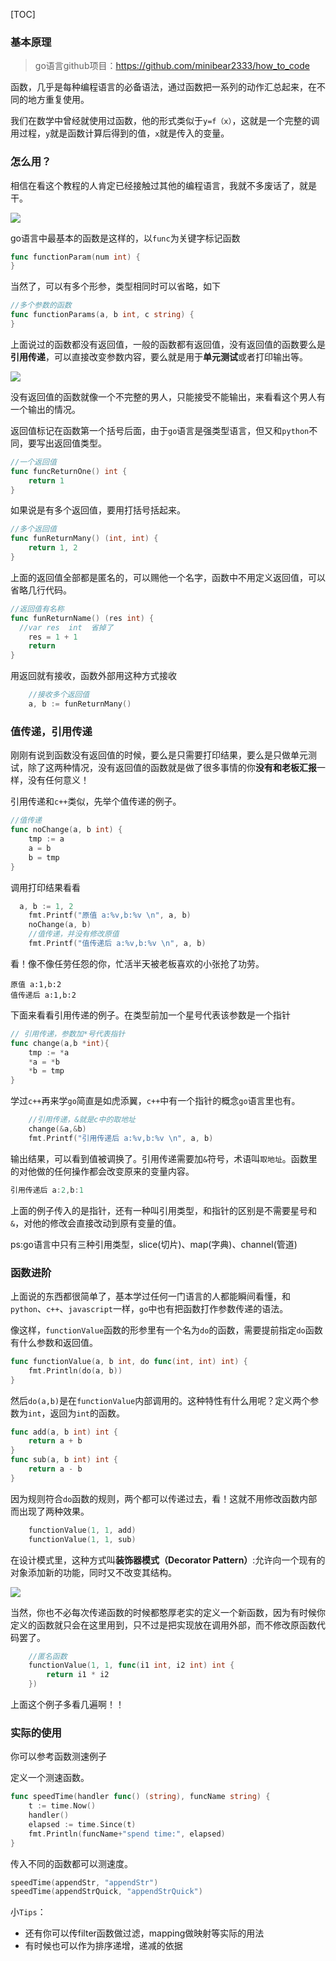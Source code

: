 [TOC]

###  基本原理
> go语言github项目：https://github.com/minibear2333/how_to_code

函数，几乎是每种编程语言的必备语法，通过函数把一系列的动作汇总起来，在不同的地方重复使用。

我们在数学中曾经就使用过函数，他的形式类似于`y=f（x）`，这就是一个完整的调用过程，`y`就是函数计算后得到的值，`x`就是传入的变量。

### 怎么用？

相信在看这个教程的人肯定已经接触过其他的编程语言，我就不多废话了，就是干。


![](https://coding3min.oss-accelerate.aliyuncs.com/coding3min/2020-04-25-152325.jpg)


go语言中最基本的函数是这样的，以`func`为关键字标记函数
```go
func functionParam(num int) {
}
```
当然了，可以有多个形参，类型相同时可以省略，如下
```go
//多个参数的函数
func functionParams(a, b int, c string) {
}
```
上面说过的函数都没有返回值，一般的函数都有返回值，没有返回值的函数要么是**引用传递**，可以直接改变参数内容，要么就是用于**单元测试**或者打印输出等。


![](https://coding3min.oss-accelerate.aliyuncs.com/coding3min/2020-04-25-151012.jpg)


没有返回值的函数就像一个不完整的男人，只能接受不能输出，来看看这个男人有一个输出的情况。

返回值标记在函数第一个括号后面，由于`go`语言是强类型语言，但又和`python`不同，要写出返回值类型。
```go
//一个返回值
func funcReturnOne() int {
	return 1
}
```

如果说是有多个返回值，要用打括号括起来。
```go
//多个返回值
func funReturnMany() (int, int) {
	return 1, 2
}
```
上面的返回值全部都是匿名的，可以赐他一个名字，函数中不用定义返回值，可以省略几行代码。
```go
//返回值有名称
func funReturnName() (res int) {
  //var res  int  省掉了
	res = 1 + 1
	return
}
```
用返回就有接收，函数外部用这种方式接收
```go
	//接收多个返回值
	a, b := funReturnMany()
```

### 值传递，引用传递

刚刚有说到函数没有返回值的时候，要么是只需要打印结果，要么是只做单元测试，除了这两种情况，没有返回值的函数就是做了很多事情的你**没有和老板汇报**一样，没有任何意义！

引用传递和`c++`类似，先举个值传递的例子。

```go
//值传递
func noChange(a, b int) {
	tmp := a
	a = b
	b = tmp
}
```

调用打印结果看看 

```go
  a, b := 1, 2
	fmt.Printf("原值 a:%v,b:%v \n", a, b)
	noChange(a, b)
	//值传递，并没有修改原值
	fmt.Printf("值传递后 a:%v,b:%v \n", a, b)
```

看！像不像任劳任怨的你，忙活半天被老板喜欢的小张抢了功劳。

```
原值 a:1,b:2 
值传递后 a:1,b:2 
```

下面来看看引用传递的例子。在类型前加一个星号代表该参数是一个指针

```go
// 引用传递，参数加*号代表指针
func change(a,b *int){
	tmp := *a
	*a = *b
	*b = tmp
}
```

学过`c++`再来学`go`简直是如虎添翼，`c++`中有一个指针的概念`go`语言里也有。

```go
	//引用传递，&就是c中的取地址
	change(&a,&b)
	fmt.Printf("引用传递后 a:%v,b:%v \n", a, b)
```
输出结果，可以看到值被调换了。引用传递需要加`&`符号，术语叫`取地址`。函数里的对他做的任何操作都会改变原来的变量内容。 
```go
引用传递后 a:2,b:1 
```
上面的例子传入的是指针，还有一种叫引用类型，和指针的区别是不需要星号和`&`，对他的修改会直接改动到原有变量的值。

ps:go语言中只有三种引用类型，slice(切片)、map(字典)、channel(管道)

### 函数进阶

上面说的东西都很简单了，基本学过任何一门语言的人都能瞬间看懂，和`python`、`c++`、`javascript`一样，`go`中也有把函数打作参数传递的语法。

像这样，`functionValue`函数的形参里有一个名为`do`的函数，需要提前指定`do`函数有什么参数和返回值。

```go
func functionValue(a, b int, do func(int, int) int) {
	fmt.Println(do(a, b))
}
```

然后`do(a,b)`是在`functionValue`内部调用的。这种特性有什么用呢？定义两个参数为`int`，返回为`int`的函数。

```go
func add(a, b int) int {
	return a + b
}
func sub(a, b int) int {
	return a - b
}
```
因为规则符合`do`函数的规则，两个都可以传递过去，看！这就不用修改函数内部而出现了两种效果。
```go
	functionValue(1, 1, add)
	functionValue(1, 1, sub)
```
在设计模式里，这种方式叫**装饰器模式（Decorator Pattern）**:允许向一个现有的对象添加新的功能，同时又不改变其结构。

![](https://coding3min.oss-accelerate.aliyuncs.com/coding3min/2020-04-25-155351.jpg)

当然，你也不必每次传递函数的时候都憨厚老实的定义一个新函数，因为有时候你定义的函数就只会在这里用到，只不过是把实现放在调用外部，而不修改原函数代码罢了。

```go
	//匿名函数
	functionValue(1, 1, func(i1 int, i2 int) int {
		return i1 * i2
	})
```

上面这个例子多看几遍啊！！

### 实际的使用

你可以参考函数测速例子

定义一个测速函数。
```go
func speedTime(handler func() (string), funcName string) {
	t := time.Now()
	handler()
	elapsed := time.Since(t)
	fmt.Println(funcName+"spend time:", elapsed)
}
```
传入不同的函数都可以测速度。
```go
speedTime(appendStr, "appendStr")
speedTime(appendStrQuick, "appendStrQuick")
```

小`Tips`：
- 还有你可以传filter函数做过滤，mapping做映射等实际的用法
- 有时候也可以作为排序递增，递减的依据
